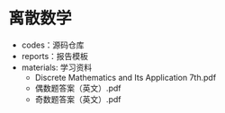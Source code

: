 # 离散数学

- codes：源码仓库
- reports：报告模板
- materials: 学习资料
  - Discrete Mathematics and Its Application 7th.pdf
  - 偶数题答案（英文）.pdf
  - 奇数题答案（英文）.pdf
